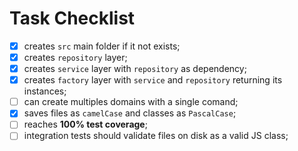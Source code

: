 # Task Checklist

- [x] creates `src` main folder if it not exists;
- [x] creates `repository` layer;
- [x] creates `service` layer with `repository` as dependency;
- [x] creates `factory` layer with `service` and `repository` returning its instances;
- [ ] can create multiples domains with a single comand;
- [x] saves files as `camelCase` and classes as `PascalCase`;
- [ ] reaches **100% test coverage**;
- [ ] integration tests should validate files on disk as a valid JS class;